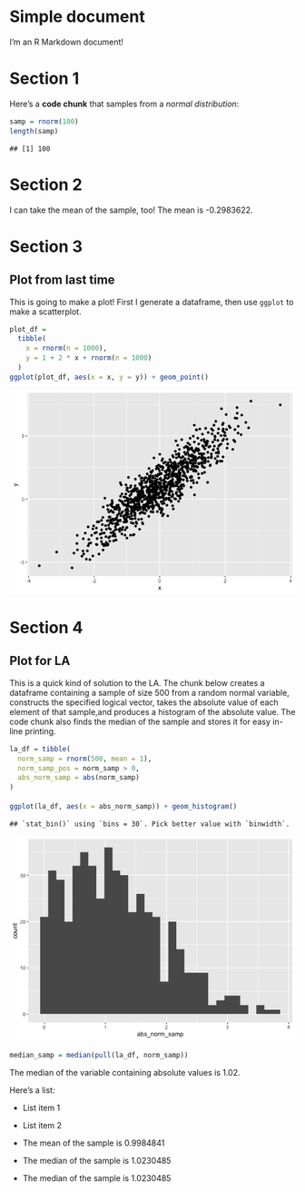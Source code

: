 Simple document
================

I’m an R Markdown document!

# Section 1

Here’s a **code chunk** that samples from a *normal distribution*:

``` r
samp = rnorm(100)
length(samp)
```

    ## [1] 100

# Section 2

I can take the mean of the sample, too! The mean is -0.2983622.

# Section 3

## Plot from last time

This is going to make a plot! First I generate a dataframe, then use
`ggplot` to make a scatterplot.

``` r
plot_df = 
  tibble(
    x = rnorm(n = 1000),
    y = 1 + 2 * x + rnorm(n = 1000)
  )
ggplot(plot_df, aes(x = x, y = y)) + geom_point()  
```

![](template_files/figure-gfm/chunk_scatterplot-1.png)<!-- -->

# Section 4

## Plot for LA

This is a quick kind of solution to the LA. The chunk below creates a
dataframe containing a sample of size 500 from a random normal variable,
constructs the specified logical vector, takes the absolute value of
each element of that sample,and produces a histogram of the absolute
value. The code chunk also finds the median of the sample and stores it
for easy in-line printing.

``` r
la_df = tibble(
  norm_samp = rnorm(500, mean = 1),
  norm_samp_pos = norm_samp > 0,
  abs_norm_samp = abs(norm_samp)
)

ggplot(la_df, aes(x = abs_norm_samp)) + geom_histogram()
```

    ## `stat_bin()` using `bins = 30`. Pick better value with `binwidth`.

![](template_files/figure-gfm/unnamed-chunk-3-1.png)<!-- -->

``` r
median_samp = median(pull(la_df, norm_samp))
```

The median of the variable containing absolute values is 1.02.

Here’s a list:

-   List item 1

-   List item 2

-   The mean of the sample is 0.9984841

-   The median of the sample is 1.0230485

-   The median of the sample is 1.0230485
